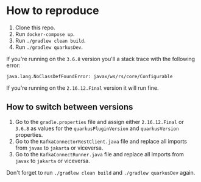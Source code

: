 # How to reproduce

1. Clone this repo.
2. Run `docker-compose up`.
3. Run `./gradlew clean build`.
4. Run `./gradlew quarkusDev`.

If you're running on the `3.6.8` version you'll a stack trace with the following error:
```
java.lang.NoClassDefFoundError: javax/ws/rs/core/Configurable
```

If you're running on the `2.16.12.Final` version it will run fine.

## How to switch between versions

1. Go to the `gradle.properties` file and assign either `2.16.12.Final` or `3.6.8` as values for the `quarkusPluginVersion` and `quarkusVersion` properties.
2. Go to the `KafkaConnectorRestClient.java` file and replace all imports from `javax` to `jakarta` or viceversa. 
3. Go to the `KafkaConnectRunner.java` file and replace all imports from `javax` to `jakarta` or viceversa.

Don't forget to run `./gradlew clean build` and `./gradlew quarkusDev` again.